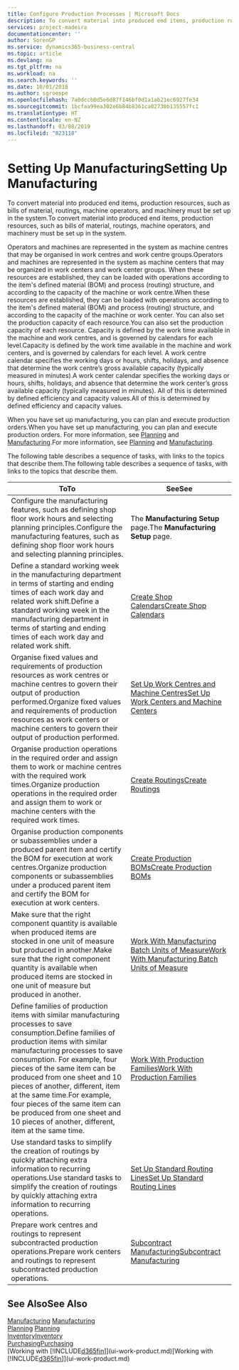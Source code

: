 ```yaml
---
title: Configure Production Processes | Microsoft Docs
description: To convert material into produced end items, production resources, such as bills of material, routings, machine operators, and machinery must be set up in the system.
services: project-madeira
documentationcenter: ''
author: SorenGP
ms.service: dynamics365-business-central
ms.topic: article
ms.devlang: na
ms.tgt_pltfrm: na
ms.workload: na
ms.search.keywords: ''
ms.date: 10/01/2018
ms.author: sgroespe
ms.openlocfilehash: 7a0dccb0d5e6d87f146bf0d1a1ab21ec6927fe34
ms.sourcegitcommit: 1bcfaa99ea302e6b84b8361ca02730b135557fc1
ms.translationtype: HT
ms.contentlocale: en-NZ
ms.lasthandoff: 03/08/2019
ms.locfileid: "823118"
---
```

# <a name="setting-up-manufacturing"></a><span data-ttu-id="beb80-103">Setting Up Manufacturing</span><span class="sxs-lookup"><span data-stu-id="beb80-103">Setting Up Manufacturing</span></span>
<span data-ttu-id="beb80-104">To convert material into produced end items, production resources, such as bills of material, routings, machine operators, and machinery must be set up in the system.</span><span class="sxs-lookup"><span data-stu-id="beb80-104">To convert material into produced end items, production resources, such as bills of material, routings, machine operators, and machinery must be set up in the system.</span></span>

<span data-ttu-id="beb80-105">Operators and machines are represented in the system as machine centres that may be organised in work centres and work centre groups.</span><span class="sxs-lookup"><span data-stu-id="beb80-105">Operators and machines are represented in the system as machine centers that may be organized in work centers and work center groups.</span></span> <span data-ttu-id="beb80-106">When these resources are established, they can be loaded with operations according to the item's defined material (BOM) and process (routing) structure, and according to the capacity of the machine or work centre.</span><span class="sxs-lookup"><span data-stu-id="beb80-106">When these resources are established, they can be loaded with operations according to the item's defined material (BOM) and process (routing) structure, and according to the capacity of the machine or work center.</span></span> <span data-ttu-id="beb80-107">You can also set the production capacity of each resource.</span><span class="sxs-lookup"><span data-stu-id="beb80-107">You can also set the production capacity of each resource.</span></span> <span data-ttu-id="beb80-108">Capacity is defined by the work time available in the machine and work centres, and is governed by calendars for each level.</span><span class="sxs-lookup"><span data-stu-id="beb80-108">Capacity is defined by the work time available in the machine and work centers, and is governed by calendars for each level.</span></span> <span data-ttu-id="beb80-109">A work centre calendar specifies the working days or hours, shifts, holidays, and absence that determine the work centre’s gross available capacity (typically measured in minutes).</span><span class="sxs-lookup"><span data-stu-id="beb80-109">A work center calendar specifies the working days or hours, shifts, holidays, and absence that determine the work center’s gross available capacity (typically measured in minutes).</span></span> <span data-ttu-id="beb80-110">All of this is determined by defined efficiency and capacity values.</span><span class="sxs-lookup"><span data-stu-id="beb80-110">All of this is determined by defined efficiency and capacity values.</span></span>  

<span data-ttu-id="beb80-111">When you have set up manufacturing, you can plan and execute production orders.</span><span class="sxs-lookup"><span data-stu-id="beb80-111">When you have set up manufacturing, you can plan and execute production orders.</span></span> <span data-ttu-id="beb80-112">For more information, see [Planning](production-planning.md) and [Manufacturing](production-manage-manufacturing.md).</span><span class="sxs-lookup"><span data-stu-id="beb80-112">For more information, see [Planning](production-planning.md) and [Manufacturing](production-manage-manufacturing.md).</span></span>  

 <span data-ttu-id="beb80-113">The following table describes a sequence of tasks, with links to the topics that describe them.</span><span class="sxs-lookup"><span data-stu-id="beb80-113">The following table describes a sequence of tasks, with links to the topics that describe them.</span></span>   

|<span data-ttu-id="beb80-114">**To**</span><span class="sxs-lookup"><span data-stu-id="beb80-114">**To**</span></span>|<span data-ttu-id="beb80-115">**See**</span><span class="sxs-lookup"><span data-stu-id="beb80-115">**See**</span></span>|  
|------------|-------------|  
|<span data-ttu-id="beb80-116">Configure the manufacturing features, such as defining shop floor work hours and selecting planning principles.</span><span class="sxs-lookup"><span data-stu-id="beb80-116">Configure the manufacturing features, such as defining shop floor work hours and selecting planning principles.</span></span>|<span data-ttu-id="beb80-117">The **Manufacturing Setup** page.</span><span class="sxs-lookup"><span data-stu-id="beb80-117">The **Manufacturing Setup** page.</span></span>|  
|<span data-ttu-id="beb80-118">Define a standard working week in the manufacturing department in terms of starting and ending times of each work day and related work shift.</span><span class="sxs-lookup"><span data-stu-id="beb80-118">Define a standard working week in the manufacturing department in terms of starting and ending times of each work day and related work shift.</span></span>|[<span data-ttu-id="beb80-119">Create Shop Calendars</span><span class="sxs-lookup"><span data-stu-id="beb80-119">Create Shop Calendars</span></span>](production-how-to-create-work-center-calendars.md)|  
|<span data-ttu-id="beb80-120">Organise fixed values and requirements of production resources as work centres or machine centres to govern their output of production performed.</span><span class="sxs-lookup"><span data-stu-id="beb80-120">Organize fixed values and requirements of production resources as work centers or machine centers to govern their output of production performed.</span></span>|[<span data-ttu-id="beb80-121">Set Up Work Centres and Machine Centres</span><span class="sxs-lookup"><span data-stu-id="beb80-121">Set Up Work Centers and Machine Centers</span></span>](production-how-to-set-up-work-and-machine-centers.md)|
|<span data-ttu-id="beb80-122">Organise production operations in the required order and assign them to work or machine centres with the required work times.</span><span class="sxs-lookup"><span data-stu-id="beb80-122">Organize production operations in the required order and assign them to work or machine centers with the required work times.</span></span>|[<span data-ttu-id="beb80-123">Create Routings</span><span class="sxs-lookup"><span data-stu-id="beb80-123">Create Routings</span></span>](production-how-to-create-routings.md)|
|<span data-ttu-id="beb80-124">Organise production components or subassemblies under a produced parent item and certify the BOM for execution at work centres.</span><span class="sxs-lookup"><span data-stu-id="beb80-124">Organize production components or subassemblies under a produced parent item and certify the BOM for execution at work centers.</span></span>|[<span data-ttu-id="beb80-125">Create Production BOMs</span><span class="sxs-lookup"><span data-stu-id="beb80-125">Create Production BOMs</span></span>](production-how-to-create-production-boms.md)|
|<span data-ttu-id="beb80-126">Make sure that the right component quantity is available when produced items are stocked in one unit of measure but produced in another.</span><span class="sxs-lookup"><span data-stu-id="beb80-126">Make sure that the right component quantity is available when produced items are stocked in one unit of measure but produced in another.</span></span>|[<span data-ttu-id="beb80-127">Work With Manufacturing Batch Units of Measure</span><span class="sxs-lookup"><span data-stu-id="beb80-127">Work With Manufacturing Batch Units of Measure</span></span>](production-how-to-use-the-manufacturing-batch-unit-of-measure.md)|  
|<span data-ttu-id="beb80-128">Define families of production items with similar manufacturing processes to save consumption.</span><span class="sxs-lookup"><span data-stu-id="beb80-128">Define families of production items with similar manufacturing processes to save consumption.</span></span> <span data-ttu-id="beb80-129">For example, four pieces of the same item can be produced from one sheet and 10 pieces of another, different, item at the same time.</span><span class="sxs-lookup"><span data-stu-id="beb80-129">For example, four pieces of the same item can be produced from one sheet and 10 pieces of another, different, item at the same time.</span></span>|[<span data-ttu-id="beb80-130">Work With Production Families</span><span class="sxs-lookup"><span data-stu-id="beb80-130">Work With Production Families</span></span>](production-how-work-family.md)|
|<span data-ttu-id="beb80-131">Use standard tasks to simplify the creation of routings by quickly attaching extra information to recurring operations.</span><span class="sxs-lookup"><span data-stu-id="beb80-131">Use standard tasks to simplify the creation of routings by quickly attaching extra information to recurring operations.</span></span>|[<span data-ttu-id="beb80-132">Set Up Standard Routing Lines</span><span class="sxs-lookup"><span data-stu-id="beb80-132">Set Up Standard Routing Lines</span></span>](production-how-set-up-standard-routing-lines.md)|  
|<span data-ttu-id="beb80-133">Prepare work centres and routings to represent subcontracted production operations.</span><span class="sxs-lookup"><span data-stu-id="beb80-133">Prepare work centers and routings to represent subcontracted production operations.</span></span>|[<span data-ttu-id="beb80-134">Subcontract Manufacturing</span><span class="sxs-lookup"><span data-stu-id="beb80-134">Subcontract Manufacturing</span></span>](production-how-to-subcontract-manufacturing.md)|  

## <a name="see-also"></a><span data-ttu-id="beb80-135">See Also</span><span class="sxs-lookup"><span data-stu-id="beb80-135">See Also</span></span>
<span data-ttu-id="beb80-136">[Manufacturing](production-manage-manufacturing.md)  </span><span class="sxs-lookup"><span data-stu-id="beb80-136">[Manufacturing](production-manage-manufacturing.md)  </span></span>  
<span data-ttu-id="beb80-137">[Planning](production-planning.md) </span><span class="sxs-lookup"><span data-stu-id="beb80-137">[Planning](production-planning.md) </span></span>  
[<span data-ttu-id="beb80-138">Inventory</span><span class="sxs-lookup"><span data-stu-id="beb80-138">Inventory</span></span>](inventory-manage-inventory.md)  
[<span data-ttu-id="beb80-139">Purchasing</span><span class="sxs-lookup"><span data-stu-id="beb80-139">Purchasing</span></span>](purchasing-manage-purchasing.md)  
<span data-ttu-id="beb80-140">[Working with [!INCLUDE[d365fin](includes/d365fin_md.md)]](ui-work-product.md)</span><span class="sxs-lookup"><span data-stu-id="beb80-140">[Working with [!INCLUDE[d365fin](includes/d365fin_md.md)]](ui-work-product.md)</span></span>
